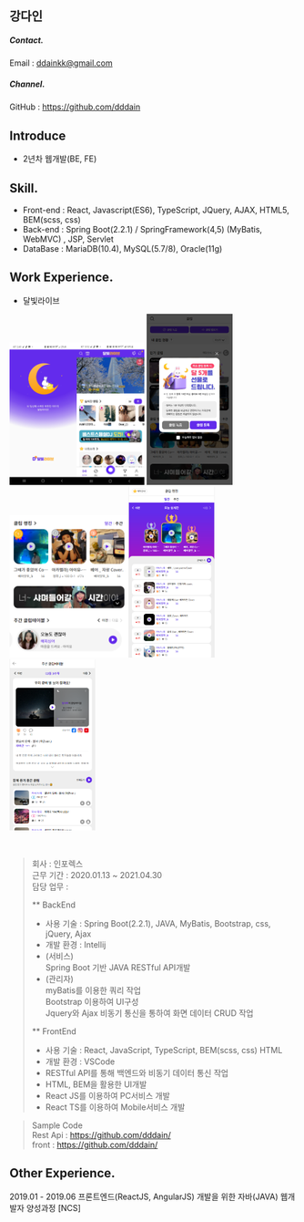 ## 강다인

##### Contact.
Email : ddainkk@gmail.com
##### Channel.
GitHub : https://github.com/dddain

## Introduce
- 2년차 웹개발(BE, FE) 

## Skill. 
- Front-end : React, Javascript(ES6), TypeScript, JQuery, AJAX, HTML5, BEM(scss, css)
- Back-end : Spring Boot(2.2.1) / SpringFramework(4,5) (MyBatis, WebMVC) , JSP, Servlet
- DataBase : MariaDB(10.4), MySQL(5.7/8), Oracle(11g)

## Work Experience.

* 달빛라이브

<img src="https://github.com/dddain/resume/blob/main/img/loading.jpg" height="250" alt="loading" /><img src="https://github.com/dddain/resume/blob/main/img/broad.jpg" height="250" alt="main" />
<img src="https://github.com/dddain/resume/blob/main/img/clip_main_popup.PNG" height="300" alt="popup" /><img src="https://github.com/dddain/resume/blob/main/img/clip_main.png" height="250" alt="clipMain" /><img src="https://github.com/dddain/resume/blob/main/img/clip_rank.png" height="300" alt="rank" /><img src="https://github.com/dddain/resume/blob/main/img/clip_recommend.png" height="300" alt="rec" />
  
  <br />
  
> 회사 : 인포렉스 <br />
> 근무 기간 : 2020.01.13 ~ 2021.04.30 <br />
> 담당 업무 : <br />
>
> ** BackEnd 
> - 사용 기술 : Spring Boot(2.2.1), JAVA, MyBatis, Bootstrap, css, jQuery, Ajax <br />
> - 개발 환경 : Intellij <br />
> - (서비스) <br />
> Spring Boot 기반 JAVA RESTful API개발 <br />
> - (관리자) <br />
> myBatis를 이용한 쿼리 작업 <br />
> Bootstrap 이용하여 UI구성 <br />
> Jquery와 Ajax 비동기 통신을 통하여 화면 데이터 CRUD 작업 
>
> ** FrontEnd 
> - 사용 기술 : React, JavaScript, TypeScript, BEM(scss, css) HTML  
> - 개발 환경 : VSCode 
> - RESTful API를 통해 백엔드와 비동기 데이터 통신 작업
> - HTML, BEM을 활용한 UI개발
> - React JS를 이용하여 PC서비스 개발 
> - React TS를 이용하여 Mobile서비스 개발

> Sample Code <br />
> Rest Api : https://github.com/dddain/ <br />
> front : https://github.com/dddain/

## Other Experience.
2019.01 - 2019.06 프론트엔드(ReactJS, AngularJS) 개발을 위한 자바(JAVA) 웹개발자 양성과정 [NCS]

